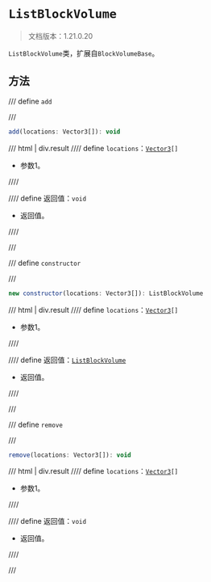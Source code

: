 # `ListBlockVolume`

> 文档版本：1.21.0.20

`ListBlockVolume`类，扩展自`BlockVolumeBase`。

## 方法

/// define
`add`


///

```js
add(locations: Vector3[]): void
```

/// html | div.result
//// define
`locations`：<code><a href="./vector3.md">Vector3</a>[]</code>

- 参数1。


////

//// define
返回值：`void`

- 返回值。


////

///


/// define
`constructor`


///

```js
new constructor(locations: Vector3[]): ListBlockVolume
```

/// html | div.result
//// define
`locations`：<code><a href="./vector3.md">Vector3</a>[]</code>

- 参数1。


////

//// define
返回值：[`ListBlockVolume`](./listblockvolume.md)

- 返回值。


////

///


/// define
`remove`


///

```js
remove(locations: Vector3[]): void
```

/// html | div.result
//// define
`locations`：<code><a href="./vector3.md">Vector3</a>[]</code>

- 参数1。


////

//// define
返回值：`void`

- 返回值。


////

///


